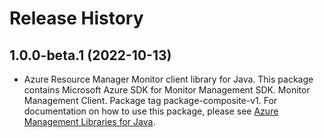 # Release History

## 1.0.0-beta.1 (2022-10-13)

- Azure Resource Manager Monitor client library for Java. This package contains Microsoft Azure SDK for Monitor Management SDK. Monitor Management Client. Package tag package-composite-v1. For documentation on how to use this package, please see [Azure Management Libraries for Java](https://aka.ms/azsdk/java/mgmt).
